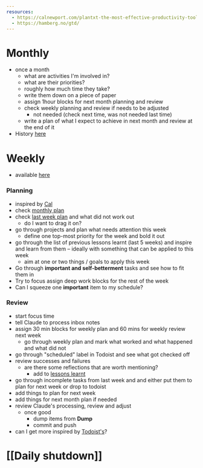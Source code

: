```yaml
---
resources:
  - https://calnewport.com/plantxt-the-most-effective-productivity-tool-that-youve-never-heard-of/
  - https://hamberg.no/gtd/
---
```

# Monthly
- once a month
	- what are activities I'm involved in?
	- what are their priorities?
	- roughly how much time they take?
	- write them down on a piece of paper
	- assign 1hour blocks for next month planning and review
	- check weekly planning and review if needs to be adjusted
		- not needed (check next time, was not needed last time)
	- write a plan of what I expect to achieve in next month and review at the end of it
- History [here](https://docs.google.com/document/d/1ancN_R9ajIWRfatP1-e8bvIDxuE-geb94QEMWX_ryBw/edit?tab=t.0#heading=h.3y0xvt5xbbdh)
# Weekly
- available [here](https://docs.google.com/document/d/1nJE5iGa9NmfpYFH8jHvW_XKj4s9JB923VJPrvS2GeGQ/edit?tab=t.0#heading=h.1uy9rrwn1sin) 
### Planning
- inspired by [Cal](https://calnewport.com/plantxt-the-most-effective-productivity-tool-that-youve-never-heard-of/)
- check [monthly plan](https://docs.google.com/document/d/1ancN_R9ajIWRfatP1-e8bvIDxuE-geb94QEMWX_ryBw/edit?tab=t.0#heading=h.8kvcbmns5nyc)
- check [last week plan](https://docs.google.com/document/d/1nJE5iGa9NmfpYFH8jHvW_XKj4s9JB923VJPrvS2GeGQ/edit?tab=t.0#heading=h.2warsxnxikjt) and what did not work out
	- do I want to drag it on?
- go through projects and plan what needs attention this week
	- define one top-most priority for the week and bold it out
- go through the list of previous lessons learnt (last 5 weeks) and inspire and learn from them – ideally with something that can be applied to this week
	- aim at one or two things / goals to apply this week
- Go through **important and self-betterment** tasks and see how to fit them in
- Try to focus assign deep work blocks for the rest of the week
- Can I squeeze one **important** item to my schedule?
### Review
- start focus time
- tell Claude to process inbox notes
- assign 30 min blocks for weekly plan and 60 mins for weekly review next week
	- go through weekly plan and mark what worked and what happened and what did not
- go through "scheduled" label in Todoist and see what got checked off
- review successes and failures
	- are there some reflections that are worth mentioning?
		- add to [lessons learnt](https://docs.google.com/document/d/1osFt0K5-JgpnrylTbsdDNvtcjI2beR-VD2HMYufPy1I/edit?tab=t.0)
- go through incomplete tasks from last week and and either put them to plan for next week or drop to todoist
- add things to plan for next week
- add things for next month plan if needed
- review Claude's processing, review and adjust
	- once good
		- dump items from **Dump**
		- commit and push
- can I get more inspired by [Todoist's](https://www.todoist.com/cs/productivity-methods/weekly-review)?
# [[Daily shutdown]]